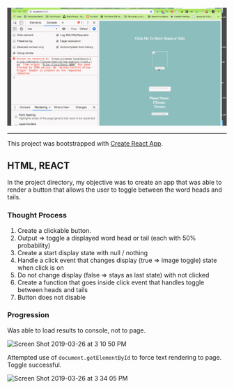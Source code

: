 
![Heads & Tails to Image](FlipCoin.gif)


---------------

This project was bootstrapped with [Create React App](https://github.com/facebook/create-react-app).

## HTML, REACT

In the project directory, my objective was to create an app that was able to render a button that allows the user to toggle between the word heads and tails.


### Thought Process
1. Create a clickable button.
2. Output => toggle a displayed word head or tail (each with 50% probability)
3. Create a start display state with null / nothing    
4. Handle a click event that changes display (true => image toggle) state when click is on    
5. Do not change display (false => stays as last state) with not clicked    
6. Create a function that goes inside click event that handles toggle between heads and tails 
7. Button does not disable

### Progression

Was able to load results to console, not to page. 

![Screen Shot 2019-03-26 at 3 10 50 PM](https://user-images.githubusercontent.com/41805952/55126714-1a386f00-50cb-11e9-8853-f16669d35e7c.png)

Attempted use of `document.getElementById` to force text rendering to page. Toggle successful.

![Screen Shot 2019-03-26 at 3 34 05 PM](https://user-images.githubusercontent.com/41805952/55126784-566bcf80-50cb-11e9-9a98-9b250b4ea13f.png)

